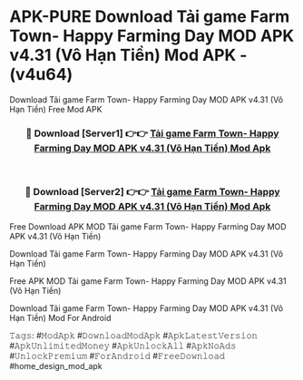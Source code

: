 # APK-PURE Download Tải game Farm Town- Happy Farming Day MOD APK v4.31 (Vô Hạn Tiền) Mod APK - (v4u64)
Download Tải game Farm Town- Happy Farming Day MOD APK v4.31 (Vô Hạn Tiền) Free Mod APK

<div align="center">
<h3>🔴 Download [Server1] 👉👉 <a href="https://apk-comot.site?title=Tải_game_Farm_Town-_Happy_Farming_Day_MOD_APK_v4.31_(Vô_Hạn_Tiền)">Tải game Farm Town- Happy Farming Day MOD APK v4.31 (Vô Hạn Tiền) Mod Apk</a></h3><br>

<h3>🔴 Download [Server2] 👉👉 <a href="https://apk-comot.site?title=Tải_game_Farm_Town-_Happy_Farming_Day_MOD_APK_v4.31_(Vô_Hạn_Tiền)">Tải game Farm Town- Happy Farming Day MOD APK v4.31 (Vô Hạn Tiền) Mod Apk</a></h3>
</div>


Free Download APK MOD Tải game Farm Town- Happy Farming Day MOD APK v4.31 (Vô Hạn Tiền)

Download Tải game Farm Town- Happy Farming Day MOD APK v4.31 (Vô Hạn Tiền) 

Free APK MOD Tải game Farm Town- Happy Farming Day MOD APK v4.31 (Vô Hạn Tiền) 

Download Tải game Farm Town- Happy Farming Day MOD APK v4.31 (Vô Hạn Tiền) Mod For Android

𝚃𝚊𝚐𝚜: #𝙼𝚘𝚍𝙰𝚙𝚔 #𝙳𝚘𝚠𝚗𝚕𝚘𝚊𝚍𝙼𝚘𝚍𝙰𝚙𝚔 #𝙰𝚙𝚔𝙻𝚊𝚝𝚎𝚜𝚝𝚅𝚎𝚛𝚜𝚒𝚘𝚗 #𝙰𝚙𝚔𝚄𝚗𝚕𝚒𝚖𝚒𝚝𝚎𝚍𝙼𝚘𝚗𝚎𝚢 #𝙰𝚙𝚔𝚄𝚗𝚕𝚘𝚌𝚔𝙰𝚕𝚕 #𝙰𝚙𝚔𝙽𝚘𝙰𝚍𝚜 #𝚄𝚗𝚕𝚘𝚌𝚔𝙿𝚛𝚎𝚖𝚒𝚞𝚖 #𝙵𝚘𝚛𝙰𝚗𝚍𝚛𝚘𝚒𝚍 #𝙵𝚛𝚎𝚎𝙳𝚘𝚠𝚗𝚕𝚘𝚊𝚍 #home_design_mod_apk